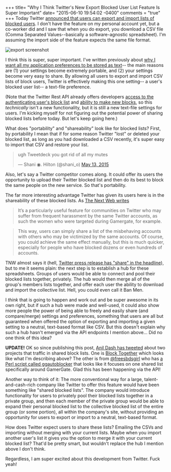 +++
title= "Why I Think Twitter's New Export Blocked User List Feature Is Super Important"
date= "2015-06-10 19:54:02 -0400"
comments = "true"
+++
Today Twitter [announced that users can export and import lists of blocked users](https://blog.twitter.com/2015/sharing-block-lists-to-help-make-twitter-safer). I don't have the feature on my personal account yet, but a co-worker did and I saw that when you do export, you download a CSV file (Comma Separated Values--basically a software-agnostic spreadsheet). I'm assuming the import side of the feature expects the same file format. 

![export screenshot](https://g.twimg.com/blog/blog/image/Export_Screenshot_1.png)

<!-- more -->

I think this is super, super important. I've written previously about [why I want all my application preferences to be stored as text](http://sts10.github.io/blog/2015/02/18/text-file-preferences/)-- the main reasons are (1) your settings become extremely portable, and (2) your settings become very easy to share. By allowing all users to export and import CSV lists of block users, Twitter is effectively making this one setting-- a user's blocked user list-- a text-file preference. 

(Note that the Twitter Rest API already offers developers [access to the authenticating user's block list](https://dev.twitter.com/rest/reference/get/blocks/list) and [ability to make new blocks](https://dev.twitter.com/rest/reference/post/blocks/create), so this _technically_ isn't a new functionality, but it is still a new text-file settings for users. I'm kicking myself for not figuring out the potential power of sharing blocked lists before today. But let's keep going here.)

What does "portability" and "shareability" look like for blocked lists? First, by portability I mean that if for some reason Twitter "lost" or deleted your blocked list, as long as you had downloaded a CSV recently, it's super easy to import that CSV and restore your list.

<blockquote class="twitter-tweet" lang="en"><p lang="en" dir="ltr">ugh Tweetdeck you got rid of all my mutes</p>&mdash; Shani ◉. Hilton (@shani_o) <a href="https://twitter.com/shani_o/status/598560037343240192">May 13, 2015</a></blockquote>
<script async src="//platform.twitter.com/widgets.js" charset="utf-8"></script>

Also, let's say a Twitter competitor comes along. It could offer its users the opportunity to upload their Twitter blocked list and then do its best to block the same people on the new service. So that's portability. 

The far more interesting advantage Twitter has given its users here is in the shareability of these blocked lists. As [The Next Web writes](http://thenextweb.com/twitter/2015/06/10/twitter-now-lets-you-share-a-list-of-blocked-accounts-with-others/) 

> It’s a particularly useful feature for communities on Twitter who may suffer from frequent harassment by the same Twitter accounts, as such the women who were targeted during Gamergate, for example.

> This way, users can simply share a list of the misbehaving accounts with others who may be victimized by the same accounts. Of course, you could achieve the same effect manually, but this is much quicker, especially for people who have blocked dozens or even hundreds of accounts. 

TNW almost says it (hell, [Twitter press release has "share" in the headline](https://blog.twitter.com/2015/sharing-block-lists-to-help-make-twitter-safer)), but to me it seems plain: the next step is to establish a hub for these spreadsheets. Groups of users would be able to connect and pool their blocked lists together, privately. The hub would then merge all of the group's members lists together, and offer each user the ability to download and import the collective list. Hell, you could even call it Ban Men. 

I _think_ that is going to happen and work out and be super awesome in its own right, but if such a hub were made and well-used, it could also show more people the power of being able to freely and easily share (and compare/merge) settings and preferences, something that users are all but guaranteed when offered the option of exporting and importing a given setting to a neutral, text-based format like CSV. But this doesn't explain why such a hub hasn't emerged via the API endpoints I mention above... Did no one think of this idea?

**UPDATE!** OK so since publishing this post, [Anil Dash has tweeted](https://twitter.com/anildash/status/608795708624257024) about two projects that traffic in shared block lists. One is [Block Together](https://blocktogether.org/) which looks like what I'm describing above? The other is from [@freesbdsgirl](https://twitter.com/freebsdgirl) who has [a Perl script called ggautoblocker](https://github.com/freebsdgirl/ggautoblocker) that looks like it focuses on one shared list specifically around GamerGate. Glad this has been happening via the API! 

Another way to think of it: The more conventional way for a large, talent-and-cash-rich company like Twitter to offer this feature would have been something like "shared blocked lists". The company would introduce functionality for users to privately pool their blocked lists together in a private group, and then each member of the private group would be able to expand their personal blocked list to the collective blocked list of the entire group (or some portion), all within the company's site, without providing an opportunity for users to export or import to a neutral, text-based format. 

How does Twitter expect users to share these lists? Emailing the CSVs and importing without merging with your current lists. Maybe when you import another user's list it gives you the option to merge it with your current blocked list? That'd be pretty smart, but wouldn't replace the hub I mention above I don't think. 

Regardless, I am super excited about this development from Twitter. Fuck yeah! 
